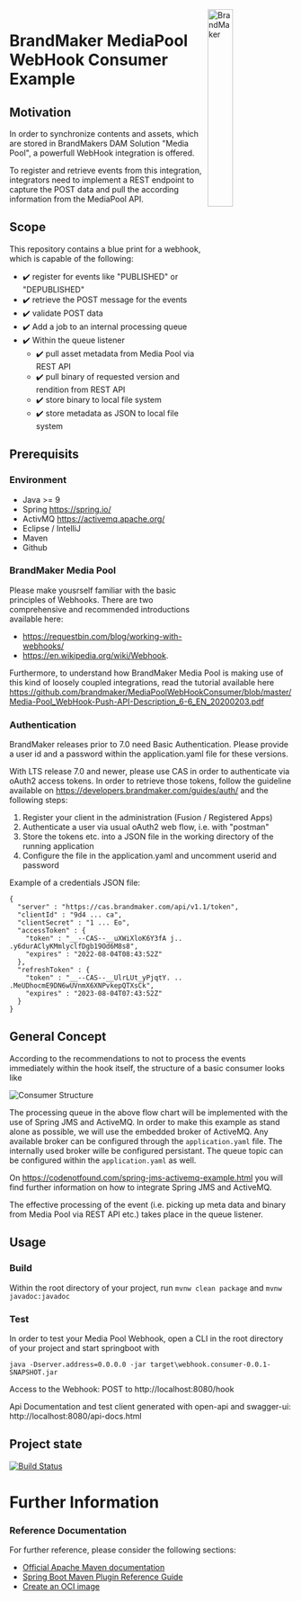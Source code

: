 <img align="right" src="https://raw.githubusercontent.com/brandmaker/MediaPoolWebHookConsumer/master/BrandMaker_Logo_on_light_bg.png" alt="BrandMaker" width="30%" height="30%">

# BrandMaker MediaPool WebHook Consumer Example

## Motivation

In order to synchronize contents and assets, which are stored in BrandMakers DAM Solution "Media Pool", a powerfull WebHook integration is offered.

To register and retrieve events from this integration, integrators need to implement a REST endpoint to capture the POST data and pull 
the according information from the MediaPool API.

## Scope

This repository contains a blue print for a webhook, which is capable of the following:

* :heavy_check_mark: register for events like "PUBLISHED" or "DEPUBLISHED"
* :heavy_check_mark: retrieve the POST message for the events
* :heavy_check_mark: validate POST data
* :heavy_check_mark: Add a job to an internal processing queue
* :heavy_check_mark: Within the queue listener
	* :heavy_check_mark: pull asset metadata from Media Pool via REST API
	* :heavy_check_mark: pull binary of requested version and rendition from REST API
	* :heavy_check_mark: store binary to local file system
	* :heavy_check_mark: store metadata as JSON to local file system

## Prerequisits

### Environment

* Java >= 9
* Spring https://spring.io/
* ActivMQ https://activemq.apache.org/
* Eclipse / IntelliJ
* Maven 
* Github

### BrandMaker Media Pool

Please make yousrself familiar with the basic principles of Webhooks. There are two comprehensive and recommended introductions available here:

* https://requestbin.com/blog/working-with-webhooks/
* https://en.wikipedia.org/wiki/Webhook. 

Furthermore, to understand how BrandMaker Media Pool is making use of this kind of loosely coupled integrations, read the tutorial available here
https://github.com/brandmaker/MediaPoolWebHookConsumer/blob/master/Media-Pool_WebHook-Push-API-Description_6-6_EN_20200203.pdf

### Authentication

BrandMaker releases prior to 7.0 need Basic Authentication. Please provide a user id and a password within the application.yaml file for these versions.

With LTS release 7.0 and newer, please use CAS in order to authenticate via oAuth2 access tokens. In order to retrieve those tokens, follow the guideline available on https://developers.brandmaker.com/guides/auth/ and the following steps:

1. Register your client in the administration (Fusion / Registered Apps)
1. Authenticate a user via usual oAuth2 web flow, i.e. with "postman"
1. Store the tokens etc. into a JSON file in the working directory of the running application
1. Configure the file in the application.yaml and uncomment userid and password

Example of a credentials JSON file:

```
{
  "server" : "https://cas.brandmaker.com/api/v1.1/token",
  "clientId" : "9d4 ... ca",
  "clientSecret" : "1 ... Eo",
  "accessToken" : {
    "token" : "__--CAS--__uXWiXloK6Y3fA j.. .y6durAClyKMmlyclfDgb19Od6M8s8",
    "expires" : "2022-08-04T08:43:52Z"
  },
  "refreshToken" : {
    "token" : "__--CAS--__UlrLUt_yPjqtY. .. .MeUDhocmE9DN6wUVnmX6XNPvkepQTXsCk",
    "expires" : "2023-08-04T07:43:52Z"
  }
}
```


## General Concept

According to the recommendations to not to process the events immediately within the hook itself, the structure of a basic consumer looks like

![Consumer Structure](./Media%20Poool%20Web-Hooks%20Consumer.png)

The processing queue in the above flow chart will be implemented with the use of Spring JMS and ActiveMQ. In order to make this example as stand alone as possible, 
we will use the embedded broker of ActiveMQ. Any available broker can be configured through the `application.yaml` file. The internally used broker wille be configured persistant.
The queue topic can be configured within the `application.yaml` as well.

On https://codenotfound.com/spring-jms-activemq-example.html  you will find further information on how to integrate Spring JMS and ActiveMQ. 

The effective processing of the event (i.e. picking up meta data and binary from Media Pool via REST API etc.) takes place in the queue listener.

## Usage

### Build

Within the root directory of your project, run `mvnw clean package` and `mvnw javadoc:javadoc`

### Test

In order to test your Media Pool Webhook, open a CLI in the root directory of your project and start springboot with

```
java -Dserver.address=0.0.0.0 -jar target\webhook.consumer-0.0.1-SNAPSHOT.jar
```

Access to the Webhook: POST to http://localhost:8080/hook

Api Documentation and test client generated with open-api and swagger-ui: http://localhost:8080/api-docs.html

## Project state

[![Build Status](https://travis-ci.org/brandmaker/MediaPoolWebHookConsumer.svg?branch=master)](https://travis-ci.org/brandmaker/MediaPoolWebHookConsumer)


# Further Information

### Reference Documentation
For further reference, please consider the following sections:

* [Official Apache Maven documentation](https://maven.apache.org/guides/index.html)
* [Spring Boot Maven Plugin Reference Guide](https://docs.spring.io/spring-boot/docs/2.3.0.M3/maven-plugin/html/)
* [Create an OCI image](https://docs.spring.io/spring-boot/docs/2.3.0.M3/maven-plugin/html/#build-image)
